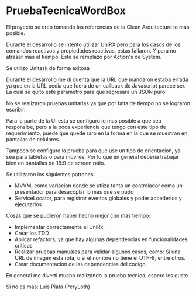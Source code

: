 # PruebaTecnicaWordBox

El proyecto se creo tomando las referencias de la Clean Arquitecture lo mas posible.

Durante el desarrollo se intento utilizar UniRX pero para los casos de los comandos reactivos y propiedades reactivas, estas fallaron. Y para no atrasar mas el tiempo. Este se remplazo por Action's de System.

Se utilizo Unitask de forma exitosa

Durante el desarrollo me di cuenta que la URL que mandaron estaba errada ya que en la URL pedia que fuera de un callback de Javascript parece ser. La cual se quito este parametro para que regresara un JSON puro.

No se realizaron pruebas unitarias ya que por falta de tiempo no se lograron escribir.

Para la parte de la UI esta se configuro lo mas posible a que sea responsibe, pero a la poca experiencia que tengo con este tipo de requerimiento, puede que quede raro en la forma en la que se muestran en pantallas de celulares.

Tampoco se configuro la prueba para que use un tipo de orientacion, ya sea para tabletas o para moviles. Por lo que en general deberia trabajar bien en pantallas de 16:9 de screen ratio.

Se utilizaron los siguientes patrones:
- MVVM, como variacion donde se utliza tanto un controlador como un presentador para desacoplar lo mas que se pudo
- ServiceLocator, para registrar eventos globales y poder accederlos y ejecutarlos

Cosas que se pudieron haber hecho mejor con mas tiempo:
- Implementar correctamente el UniRx
- Crear los TDD
- Aplicar refactors, ya que hay algunas dependencias en funcionalidades criticas
- Realizar pruebas manuales para validar algunos casos, como: Si una URL de imagen esta rota, o si el nombre no tiene el UTF-8, entre otros.
- Crear documentacion de las dependencias del codigo


En general me diverti mucho realizando la prueba tecnica, espero les guste.

Si no es mas: Luis Plata (PeryLoth)